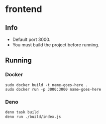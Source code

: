 # frontend

## Info
- Default port 3000.
- You must build the project before running.
## Running
### Docker
```
sudo docker build -t name-goes-here .
sudo docker run -p 3000:3000 name-goes-here
```
### Deno
```sh
deno task build
deno run ./build/index.js
```
